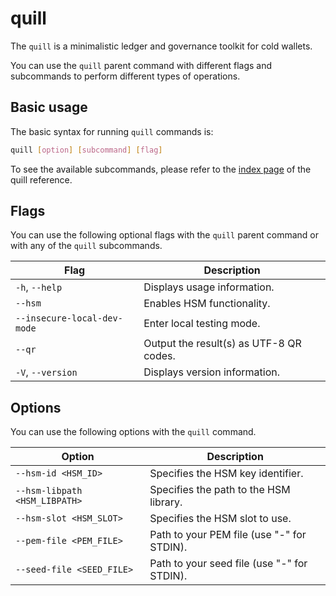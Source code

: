 # quill

The `quill` is a minimalistic ledger and governance toolkit for cold wallets.

You can use the `quill` parent command with different flags and subcommands to perform different types of operations.

## Basic usage

The basic syntax for running `quill` commands is:

``` bash
quill [option] [subcommand] [flag]
```

To see the available subcommands, please refer to the [index page](index.md) of the quill reference.

## Flags

You can use the following optional flags with the `quill` parent command or with any of the `quill` subcommands.

| Flag                        | Description                                     |
|-----------------------------|-------------------------------------------------|
| `-h`, `--help`              | Displays usage information.                     |
| `--hsm`                     | Enables HSM functionality.                      |
| `--insecure-local-dev-mode` | Enter local testing mode.                       |
| `--qr`                      | Output the result(s) as UTF-8 QR codes.         |
| `-V`, `--version`           | Displays version information.                   |

## Options

You can use the following options with the `quill` command.

| Option                        | Description                                 |
|-------------------------------|---------------------------------------------|
| `--hsm-id <HSM_ID>`           | Specifies the HSM key identifier.           |
| `--hsm-libpath <HSM_LIBPATH>` | Specifies the path to the HSM library.      |
| `--hsm-slot <HSM_SLOT>`       | Specifies the HSM slot to use.              |
| `--pem-file <PEM_FILE>`       | Path to your PEM file (use "-" for STDIN).  |
| `--seed-file <SEED_FILE>`     | Path to your seed file (use "-" for STDIN). |
